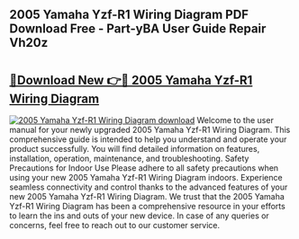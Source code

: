 ## 2005 Yamaha Yzf-R1 Wiring Diagram PDF Download Free - Part-yBA User Guide Repair Vh20z

# <h2><a href="http://dfrl6v.blite.top/?on=2005+Yamaha+Yzf-R1+Wiring+Diagram">🔗Download New 👉🔴 2005 Yamaha Yzf-R1 Wiring Diagram</a></h2>

[![2005 Yamaha Yzf-R1 Wiring Diagram download](https://i.imgur.com/lujVjoI.png)](http://dfrl6v.blite.top/?on=2005+Yamaha+Yzf-R1+Wiring+Diagram)
Welcome to the user manual for your newly upgraded 2005 Yamaha Yzf-R1 Wiring Diagram. This comprehensive guide is intended to help you understand and operate your product successfully. You will find detailed information on features, installation, operation, maintenance, and troubleshooting. Safety Precautions for Indoor Use Please adhere to all safety precautions when using your new 2005 Yamaha Yzf-R1 Wiring Diagram indoors. Experience seamless connectivity and control thanks to the advanced features of your new 2005 Yamaha Yzf-R1 Wiring Diagram. We trust that the 2005 Yamaha Yzf-R1 Wiring Diagram has been a comprehensive resource in your efforts to learn the ins and outs of your new device. In case of any queries or concerns, feel free to reach out to our customer service.
